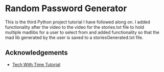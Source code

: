 # Random Password Generator

This is the third Python project tutorial I have followed along on. I added functionality after the video to the video for the stories.txt file to hold multiple madlibs for a user to select from and added functionality so that the mad lib generated by the user is saved to a storiesGenerated.txt file.

## Acknowledgements

 - [Tech With Time Tutorial](https://www.youtube.com/watch?v=21FnnGKSRZo)

